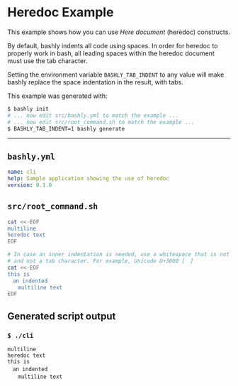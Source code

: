 # Heredoc Example

This example shows how you can use *Here document* (heredoc) constructs.

By default, bashly indents all code using spaces. In order for heredoc to
properly work in bash, all leading spaces within the heredoc document must use
the tab character.

Setting the environment variable `BASHLY_TAB_INDENT` to any value will make
bashly replace the space indentation in the result, with tabs.

This example was generated with:

```bash
$ bashly init
# ... now edit src/bashly.yml to match the example ...
# ... now edit src/root_command.sh to match the example ...
$ BASHLY_TAB_INDENT=1 bashly generate
```

<!-- include: src/root_command.sh -->

-----

## `bashly.yml`

```yaml
name: cli
help: Sample application showing the use of heredoc
version: 0.1.0
```


## `src/root_command.sh`

```bash
cat <<-EOF
multiline
heredoc text
EOF

# In case an inner indentation is needed, use a whitespace that is not a space
# and not a tab character. For example, Unicode U+3000 [　]
cat <<-EOF
this is
　an indented
　　multiline text
EOF


```


## Generated script output

### `$ ./cli`

```shell
multiline
heredoc text
this is
　an indented
　　multiline text


```



